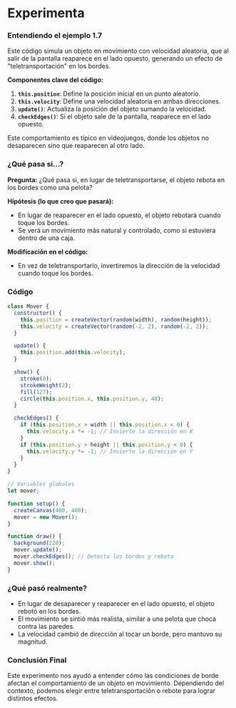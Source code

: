 # Experimenta
### Entendiendo el ejemplo 1.7

Este código simula un objeto en movimiento con velocidad aleatoria, que al salir de la pantalla reaparece en el lado opuesto, generando un efecto de "teletransportación" en los bordes.


 **Componentes clave del código:**

1.  **`this.position`**: Define la posición inicial en un punto aleatorio.
2.  **`this.velocity`**: Define una velocidad aleatoria en ambas direcciones.
3.  **`update()`**: Actualiza la posición del objeto sumando la velocidad.
4.  **`checkEdges()`**: Si el objeto sale de la pantalla, reaparece en el lado opuesto.


 Este comportamiento es típico en videojuegos, donde los objetos no desaparecen sino que reaparecen al otro lado.

### ¿Qué pasa si…?
**Pregunta:** ¿Qué pasa si, en lugar de teletransportarse, el objeto rebota en los bordes como una pelota?


 **Hipótesis (lo que creo que pasará):**

-   En lugar de reaparecer en el lado opuesto, el objeto rebotará cuando toque los bordes.
-   Se verá un movimiento más natural y controlado, como si estuviera dentro de una caja.

 **Modificación en el código:**


-   En vez de teletransportarlo, invertiremos la dirección de la velocidad cuando toque los bordes.


### Código 
```js
class Mover {
  constructor() {
    this.position = createVector(random(width), random(height));
    this.velocity = createVector(random(-2, 2), random(-2, 2));
  }

  update() {
    this.position.add(this.velocity);
  }

  show() {
    stroke(0);
    strokeWeight(2);
    fill(127);
    circle(this.position.x, this.position.y, 48);
  }

  checkEdges() {
    if (this.position.x > width || this.position.x < 0) {
      this.velocity.x *= -1; // Invierte la dirección en X
    }
    if (this.position.y > height || this.position.y < 0) {
      this.velocity.y *= -1; // Invierte la dirección en Y
    }
  }
}

// Variables globales
let mover;

function setup() {
  createCanvas(400, 400);
  mover = new Mover();
}

function draw() {
  background(220);
  mover.update();
  mover.checkEdges(); // Detecta los bordes y rebota
  mover.show();
}

```

### ¿Qué pasó realmente?
-   En lugar de desaparecer y reaparecer en el lado opuesto, el objeto rebotó en los bordes.
-   El movimiento se sintió más realista, similar a una pelota que choca contra las paredes.
-   La velocidad cambió de dirección al tocar un borde, pero mantuvo su magnitud.

### Conclusión Final

Este experimento nos ayudó a entender cómo las condiciones de borde afectan el comportamiento de un objeto en movimiento. Dependiendo del contexto, podemos elegir entre teletransportación o rebote para lograr distintos efectos.
